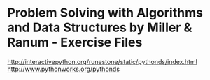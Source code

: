 # Problem Solving with Algorithms and Data Structures by Miller & Ranum - Exercise Files
http://interactivepython.org/runestone/static/pythonds/index.html
http://www.pythonworks.org/pythonds
